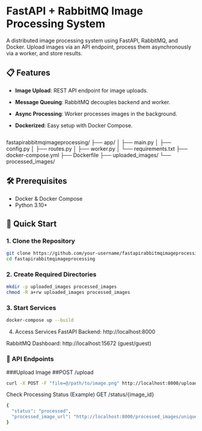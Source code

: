 # FastAPI + RabbitMQ Image Processing System

A distributed image processing system using FastAPI, RabbitMQ, and Docker. Upload images via an API endpoint, process them asynchronously via a worker, and store results.

## 📋 Features
- **Image Upload**: REST API endpoint for image uploads.
- **Message Queuing**: RabbitMQ decouples backend and worker.
- **Async Processing**: Worker processes images in the background.
- **Dockerized**: Easy setup with Docker Compose.

  ```bash
fastapirabbitmqimageprocessing/
├── app/
│   ├── main.py
│   ├── config.py
│   ├── routes.py
│   ├── worker.py
│   └── requirements.txt
├── docker-compose.yml
├── Dockerfile
├── uploaded_images/
└── processed_images/

## 🛠️ Prerequisites
- Docker & Docker Compose
- Python 3.10+

## 🚀 Quick Start

### 1. Clone the Repository
```bash
git clone https://github.com/your-username/fastapirabbitmqimageprocessing.git
cd fastapirabbitmqimageprocessing
```

### 2. Create Required Directories
```bash
mkdir -p uploaded_images processed_images
chmod -R a+rw uploaded_images processed_images
```

### 3. Start Services
```bash
docker-compose up --build
```

4. Access Services
FastAPI Backend: http://localhost:8000

RabbitMQ Dashboard: http://localhost:15672 (guest/guest)


### 📡 API Endpoints
###Upload Image
##POST /upload
```bash
curl -X POST -F "file=@/path/to/image.png" http://localhost:8000/upload
```
Check Processing Status (Example)
GET /status/{image_id}
```bash
{
  "status": "processed",
  "processed_image_url": "http://localhost:8000/processed_images/unique-id.png"
}
```






